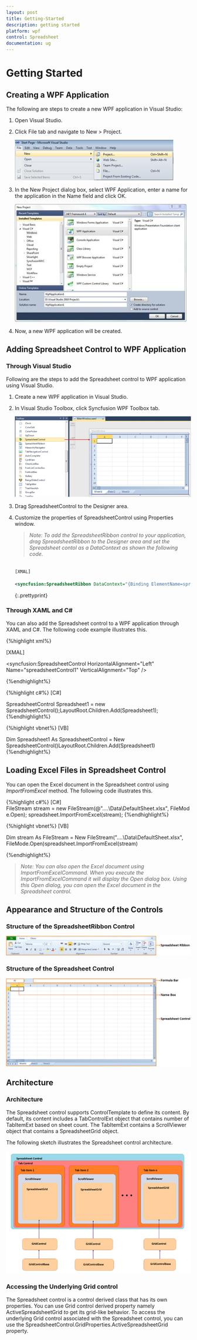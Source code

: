 ```yaml
---
layout: post
title: Getting-Started
description: getting started
platform: wpf
control: Spreadsheet
documentation: ug
---
```


# Getting Started

## Creating a WPF Application

 The following are steps to create a new WPF application in Visual Studio:

1. Open Visual Studio.
2. Click File tab and navigate to New > Project.



   ![](Getting-Started_images/Getting-Started_img1.png)




3. In the New Project dialog box, select WPF Application, enter a name for the application in the Name field and click OK.



   ![](Getting-Started_images/Getting-Started_img2.jpeg)





4. Now, a new WPF application will be created.



## Adding Spreadsheet Control to WPF Application

### Through Visual Studio 

Following are the steps to add the Spreadsheet control to WPF application using Visual Studio.

1. Create a new WPF application in Visual Studio. 
2. In Visual Studio Toolbox, click Syncfusion WPF Toolbox tab.





   ![](Getting-Started_images/Getting-Started_img3.png) 



1. Drag SpreadsheetControl to the Designer area.
2. Customize the properties of SpreadsheetControl using Properties window.



   > _Note: To add the SpreadsheetRibbon control to your application, drag SpreadsheetRibbon to the Designer area and set the Spreadsheet contol as a DataContext as shown the following code._

   ~~~ xml

   [XMAL]

   <syncfusion:SpreadsheetRibbon DataContext="{Binding ElementName=spreadsheetControl1}"/>
   ~~~
   {:.prettyprint}


### Through XAML and C#

You can also add the Spreadsheet control to a WPF application through XAML and C#. The following code example illustrates this. 

{%highlight xml%}


[XMAL]

<syncfusion:SpreadsheetControl HorizontalAlignment="Left"  Name="spreadsheetControl1" VerticalAlignment="Top" />

{%endhighlight%}

{%highlight c#%}
 [C#]
 
 SpreadsheetControl Spreadsheet1 = new SpreadsheetControl();LayoutRoot.Children.Add(Spreadsheet1);
{%endhighlight%}
 
 
{%highlight vbnet%}
[VB]

Dim Spreadsheet1 As SpreadsheetControl = New SpreadsheetControl()LayoutRoot.Children.Add(Spreadsheet1)
{%endhighlight%}


## Loading Excel Files in Spreadsheet Control

You can open the Excel document in the Spreadsheet control using _ImportFromExcel_ method. The following code illustrates this.



{%highlight c#%}
[C#]
FileStream stream = new FileStream(@"..\..\Data\DefaultSheet.xlsx", FileMode.Open);
spreadsheet.ImportFromExcel(stream);
{%endhighlight%}

{%highlight vbnet%}
 [VB]
 
 Dim stream As FileStream = New FileStream("..\..\Data\DefaultSheet.xlsx", FileMode.Open)spreadsheet.ImportFromExcel(stream)

{%endhighlight%}


> 

> _Note: You can also open the Excel document using ImportFromExcelCommand. When you execute the ImportFromExcelCommand it will display the Open dialog box. Using this Open dialog, you can open the Excel document in the Spreadsheet control._

## Appearance and Structure of the Controls

### Structure of the SpreadsheetRibbon Control



![](Getting-Started_images/Getting-Started_img4.png)





### Structure of the Spreadsheet Control



![](Getting-Started_images/Getting-Started_img5.png)





## Architecture

### Architecture

The Spreadsheet control supports ControlTemplate to define its content. By default, its content includes a TabControlExt object that contains number of TabItemExt based on sheet count. The TabItemExt contains a ScrollViewer object that contains a SpreadsheetGrid object.

The following sketch illustrates the Spreadsheet control architecture.



![](Getting-Started_images/Getting-Started_img6.png)





### Accessing the Underlying Grid control

The Spreadsheet control is a control derived class that has its own properties. You can use Grid control derived property namely ActiveSpreadsheetGrid _to_ get its grid-like behavior. To access the underlying Grid control associated with the Spreadsheet control, you can use the SpreadsheetControl.GridProperties.ActiveSpreadsheetGrid property.



